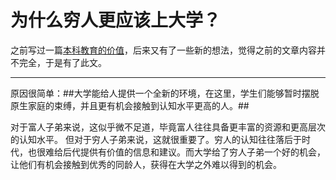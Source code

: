 # 为什么穷人更应该上大学？

之前写过一篇[本科教育的价值](本科教育的价值.md)，后来又有了一些新的想法，觉得之前的文章内容并不完全，于是有了此文。

- - -

原因很简单：##大学能给人提供一个全新的环境，在这里，学生们能够暂时摆脱原生家庭的束缚，并且更有机会接触到认知水平更高的人。##

对于富人子弟来说，这似乎微不足道，毕竟富人往往具备更丰富的资源和更高层次的认知水平。
但对于穷人子弟来说，这就很重要了。穷人的认知往往落后于时代，也很难给后代提供有价值的信息和建议。而大学给了穷人子弟一个好的机会，让他们有机会接触到优秀的同龄人，获得在大学之外难以得到的机会。
